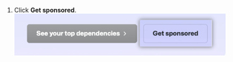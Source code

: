 1. Click **Get sponsored**.
   ![Screenshot of the Get sponsored button](/assets/images/help/sponsors/get-sponsored.png)
